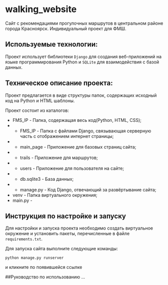 # walking_website
Сайт с рекомендациями прогулочных маршрутов в центральном районе города Красноярск. Индивидуальный проект для ФМШ.

## Используемые технологии:
Проект использует библиотеки `Django` для создания веб-приложений на языке программирования Python и `SQLite` для взаимодействия с базой данных.

## Техническое описание проекта:
Проект предлагается в виде структуры папок, содержащих исходный код на Python и HTML шаблоны.

Проект состоит из каталогов:

* FMS_IP - Папка, содержащая весь код(Python, HTML, CSS);
* * FMS_IP - Папка с файлами Django, связывающая серверную часть с отображением интернет страницы;
* * main_page - Приложение для базовых страниц сайта;
* * trails - Приложение для маршрутов;
* * users - Приложение для пользователя на сайте;
* * db.sqlite3 - База данных;
* * manage.py - Код Django, отвечающий за развёртывание сайта;
* venv - Папка виртуального окружения;
* main.py - 

## Инструкция по настройке и запуску
Для настройки и запуска проекта необходимо создать виртуальное окружение и установить пакеты, перечисленные в файле `requirements.txt`.

Для запуска сайта выполните следующие команды:
```shell
python manage.py runserver
```
и кликните по появившейся ссылке

##Руководство по использованию
...